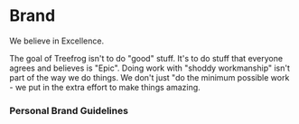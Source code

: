 # Brand

We believe in Excellence.

The goal of Treefrog isn't to do "good" stuff. It's to do stuff that everyone agrees and believes is "Epic". Doing work with "shoddy workmanship" isn't part of the way we do things. We don't just "do the minimum possible work - we put in the extra effort to make things amazing.


### Personal Brand Guidelines


